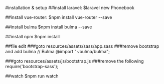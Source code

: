 #installation & setup
##install laravel:
    $laravel new Phonebook

##install vue-router:
    $npm install vue-router --save

##install bulma
    $npm install bulma --save

##install npm
    $npm install

##file edit
###goto resources/assets/sass/app.sass
###remove bootstrap and add bulma
// Bulma
@import "~bulma/bulma";

###goto resources/assets/js/bootstrap.js
###remove the following
require('bootstrap-sass');

##watch
    $npm run watch
